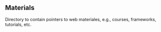 ## Materials

Directory to contain pointers to web materiales, e.g., courses, frameworks, tutorials, etc.